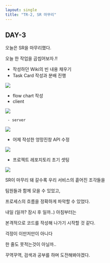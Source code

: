 ```yaml
---
layout: single
title: "TR-2, SR 마무리"
---
```


## DAY-3

오늘은 SR을 마무리했다.

오늘 한 작업을 곱씹어보자.!!

- 작성하던 Wiki의 빈 내용 채우기
- Task Card 작성과 분배 진행

![](https://images.velog.io/images/skagns211/post/b855fedf-438f-4cd8-a8db-4fd504a9b763/%E1%84%89%E1%85%B3%E1%84%8F%E1%85%B3%E1%84%85%E1%85%B5%E1%86%AB%E1%84%89%E1%85%A3%E1%86%BA_2021-11-12_02.33.41.png)

- flow chart 작성
- client

![](https://images.velog.io/images/skagns211/post/60502d2d-234b-41b1-88ba-283aeda756d5/%E1%84%89%E1%85%B3%E1%84%8F%E1%85%B3%E1%84%85%E1%85%B5%E1%86%AB%E1%84%89%E1%85%A3%E1%86%BA_2021-11-12_02.35.07.png)

     - server

![](https://images.velog.io/images/skagns211/post/5efda386-7e3f-410e-92aa-f22700f2d885/%E1%84%89%E1%85%B3%E1%84%8F%E1%85%B3%E1%84%85%E1%85%B5%E1%86%AB%E1%84%89%E1%85%A3%E1%86%BA_2021-11-12_02.35.57.png)

- 어제 작성한 엉망진창 API 수정

![](https://images.velog.io/images/skagns211/post/51e7feba-095a-4dac-903d-b5c92e6df361/%E1%84%89%E1%85%B3%E1%84%8F%E1%85%B3%E1%84%85%E1%85%B5%E1%86%AB%E1%84%89%E1%85%A3%E1%86%BA_2021-11-12_02.36.41.png)

- 프로젝트 레포지토리 초기 셋팅

![](https://images.velog.io/images/skagns211/post/7f4ac0a7-13a4-4e2e-bf19-48a898921b34/%E1%84%89%E1%85%B3%E1%84%8F%E1%85%B3%E1%84%85%E1%85%B5%E1%86%AB%E1%84%89%E1%85%A3%E1%86%BA_2021-11-12_02.37.02.png)

SR이 마무리 돼 갈수록 우리 서비스의 흩어진 조각들을

팀원들과 함께 모을 수 있었고,

프로세스의 흐름을 정확하게 파악할 수 있었다.

내일 (일까? 잠시 후 일까..) 아침부터는

본격적으로 코드를 작성해 나가기 시작할 것 같다.

걱정이 이만저만이 아니다

한 줄도 못적는것이 아닐까..

꾸역꾸역, 검색과 공부를 하며 도전해봐야겠다.
